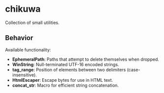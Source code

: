 # chikuwa

Collection of small utilities.

## Behavior

Available functionality:

* **EphemeralPath**: Paths that attempt to delete themselves when dropped.
* **WinString**: Null-terminated UTF-16 encoded strings.
* **tag_range**: Position of elements between two delimiters (case-insensitive).
* **HtmlEscaper**: Escape bytes for use in HTML text.
* **concat_str**: Macro for efficient string concatenation.

